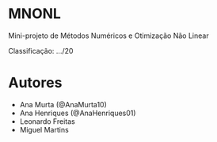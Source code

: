 # MNONL

Mini-projeto de Métodos Numéricos e Otimização Não Linear

Classificação: .../20

# Autores

- Ana Murta (@AnaMurta10)
- Ana Henriques (@AnaHenriques01)
- Leonardo Freitas
- Miguel Martins
